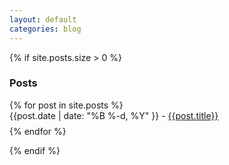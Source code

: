 ```yaml
---
layout: default
categories: blog
---
```


{% if site.posts.size > 0 %}

<h3>Posts</h3>
<ul style="padding-left: 0;">
{% for post in site.posts %}
<li style="list-style: none; margin-bottom: .5rem;">{{post.date | date: "%B %-d, %Y" }} - <a href="{{ post.url | relative_url }}"><u>{{post.title}}</u></a></li>
{% endfor %}
</ul>
{% endif %}

